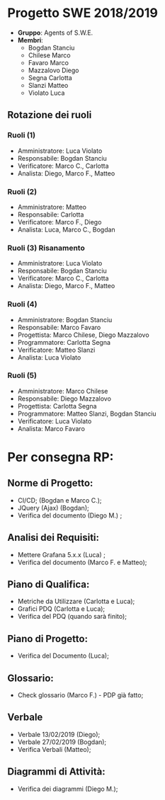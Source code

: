 # Progetto SWE 2018/2019

* __Gruppo__: Agents of S.W.E.
* __Membri__:
  * Bogdan Stanciu
  * Chilese Marco
  * Favaro Marco
  * Mazzalovo Diego
  * Segna Carlotta
  * Slanzi Matteo
  * Violato Luca


## Rotazione dei ruoli
### Ruoli (1)
- Amministratore: Luca Violato
- Responsabile: Bogdan Stanciu
- Verificatore: Marco C., Carlotta
- Analista: Diego, Marco F., Matteo

### Ruoli (2)
- Amministratore: Matteo
- Responsabile: Carlotta
- Verificatore: Marco F., Diego
- Analista: Luca, Marco C., Bogdan


### Ruoli (3) Risanamento
- Amministratore: Luca Violato
- Responsabile: Bogdan Stanciu
- Verificatore: Marco C., Carlotta
- Analista: Diego, Marco F., Matteo

### Ruoli (4)
- Amministratore: Bogdan Stanciu
- Responsabile: Marco Favaro
- Progettista: Marco Chilese, Diego Mazzalovo
- Programmatore: Carlotta Segna
- Verificatore: Matteo Slanzi
- Analista: Luca Violato

### Ruoli (5)
- Amministratore: Marco Chilese
- Responsabile: Diego Mazzalovo
- Progettista: Carlotta Segna
- Programmatore: Matteo Slanzi, Bogdan Stanciu
- Verificatore: Luca Violato
- Analista: Marco Favaro

# Per consegna RP:

## Norme di Progetto:
  - CI/CD; (Bogdan e Marco C.);
  - JQuery (Ajax) (Bogdan);
  - Verifica del documento (Diego M.) ;

## Analisi dei Requisiti:
  - Mettere Grafana 5.x.x (Luca) ;
  - Verifica del documento (Marco F. e Matteo);  

## Piano di Qualifica:
  - Metriche da Utilizzare (Carlotta e Luca);
  - Grafici PDQ (Carlotta e Luca);
  - Verifica del PDQ (quando sarà finito);

## Piano di Progetto:
  - Verifica del Documento (Luca);

## Glossario:
  - Check glossario (Marco F.) - PDP già fatto;

## Verbale
  - Verbale 13/02/2019 (Diego);
  - Verbale 27/02/2019 (Bogdan);
  - Verifica Verbali (Matteo);

## Diagrammi di Attività:
  - Verifica dei diagrammi (Diego M.);
